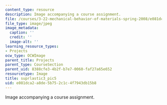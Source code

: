 ```yaml
---
content_type: resource
description: Image accompanying a course assignment.
file: /courses/3-22-mechanical-behavior-of-materials-spring-2008/e081dca2a8de5b752c1c4f7943db15b8_suprlastic3_pic5.jpg
file_type: image/jpeg
image_metadata:
  caption: ''
  credit: ''
  image-alt: ''
learning_resource_types:
- Projects
ocw_type: OCWImage
parent_title: Projects
parent_type: CourseSection
parent_uid: 8388cfe3-4b2f-b7e7-0060-faf27a65e652
resourcetype: Image
title: suprlastic3_pic5
uid: e081dca2-a8de-5b75-2c1c-4f7943db15b8
---
```

Image accompanying a course assignment.


